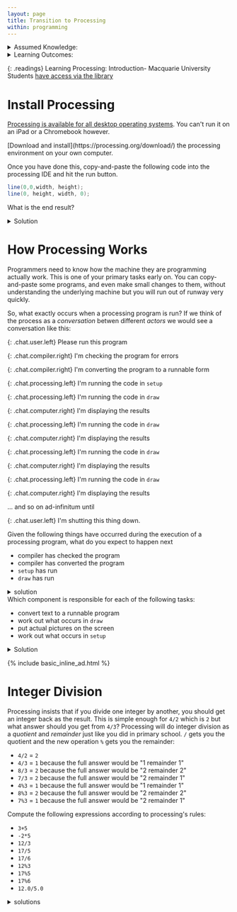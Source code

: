 ```yaml
---
layout: page
title: Transition to Processing
within: programming
---
```


<details class="prereq" markdown="1">
<summary>Assumed Knowledge:</summary>

  * Basic Computer Literacy
  * Understands Files and Folders.
</details>

<details class="outcomes" markdown="1">
<summary>Learning Outcomes:</summary>

  * Become familiar with the Processing Programming Environment
  * Create your first Processing Programs on your Own Computer
  * Become familiar with the steps that occur when a processing program is run.
  * Be able to do arithmetic the way computers do.
 </details>

{: .readings}
Learning Processing: Introduction- Macquarie University Students [have access via the library](https://multisearch.mq.edu.au/permalink/61MACQUARIE_INST/1c87tk9/alma99244325146802171)

# Install Processing

[Processing is available for all desktop operating systems](https://processing.org/download/).  You can't run it on an iPad or a Chromebook however.

<div class="task" markdown="1">
[Download and install](https://processing.org/download/) the processing environment on your own computer.

Once you have done this, copy-and-paste the following code into the processing IDE and hit the run button.

```java
line(0,0,width, height);
line(0, height, width, 0);
```

What is the end result?

<details markdown="1"><summary>Solution</summary>
You should see an X drawn across a small window.  That window is a processing "sketch" that is being drawn in a small window according to your instructions.  In this course we will learn how to give processing very complex instructions to make very complex sketches.  These sketches are really just computer programs like any other but they are started by the processing IDE and you can inspect what is going on inside them with the debugger.
</details>
</div>

# How Processing Works

Programmers need to know how the machine they are programming actually work.  This is one of your primary tasks early on.  You can copy-and-paste some programs, and even make small changes to them, without understanding the underlying machine but you will run out of runway very quickly.

So, what exactly occurs when a processing program is run?  If we think of the process as a _conversation_ betwen different _actors_ we would see a conversation like this:

{: .chat.user.left}
Please run this program

{: .chat.compiler.right}
I'm checking the program for errors

{: .chat.compiler.right}
I'm converting the program to a runnable form

{: .chat.processing.left}
I'm running the code in `setup`

{: .chat.processing.left}
I'm running the code in `draw`

{: .chat.computer.right}
I'm displaying the results

{: .chat.processing.left}
I'm running the code in `draw`

{: .chat.computer.right}
I'm displaying the results

{: .chat.processing.left}
I'm running the code in `draw`

{: .chat.computer.right}
I'm displaying the results

{: .chat.processing.left}
I'm running the code in `draw`

{: .chat.computer.right}
I'm displaying the results

... and so on ad-infinitum until

{: .chat.user.left}
I'm shutting this thing down.

<div class="task" markdown="1">
Given the following things have occurred during the execution of a processing program, what do you expect to happen next

  * compiler has checked the program
  * compiler has converted the program
  * `setup` has run
  * `draw` has run

<details markdown="1"><summary>solution</summary>
The next step is for the result of the `draw` function to be put on the screen by the operating system/computer.
</details>
</div>

<div class="task" markdown="1">
Which component is responsible for each of the following tasks:

  * convert text to a runnable program
  * work out what occurs in `draw`
  * put actual pictures on the screen
  * work out what occurs in `setup`

<details markdown="1"><summary>Solution</summary>
_The compiler_ wil convert text to a runnable program.  _Processing_ will work out what occurs in draw.  _The computer (or the operating system)_ will put actual pictures on the screen.  _Processing_ will work out what occurs in `setup`.
</details>
</div>

{% include basic_inline_ad.html %}

# Integer Division

Processing insists that if you divide one integer by another, you should get an integer back as the result.  This is simple enough for `4/2` which is `2` but what answer should you get from `4/3`?  Processing will do integer division as a _quotient_ and _remainder_ just like you did in primary school.  `/` gets you the quotient and the new operation `%` gets you the remainder:

  * `4/2` = `2`
  * `4/3` = `1` because the full answer would be "1 remainder 1"
  * `8/3` = `2` because the full answer would be "2 remainder 2"
  * `7/3` = `2` because the full answer would be "2 remainder 1"
  * `4%3` = `1` because the full answer would be "1 remainder 1"
  * `8%3` = `2` because the full answer would be "2 remainder 2"
  * `7%3` = `1` because the full answer would be "2 remainder 1"

<div class="task" markdown="1">
Compute the following expressions according to processing's rules:

  * `3+5`
  * `-2*5`
  * `12/3`
  * `17/5`
  * `17/6`
  * `12%3`
  * `17%5`
  * `17%6`
  * `12.0/5.0`

<details markdown="1"><summary>solutions</summary>
  * `3+5` = `8`
  * `-2*5` = `-10`
  * `12/3` = `4`
  * `17/5` = `3`
  * `17/6` = `2`
  * `12%3` = `0`
  * `17%5` = `2`
  * `17%6` = `5`
  * `12.0/5.0`= `2.4`
</details>
</div>
